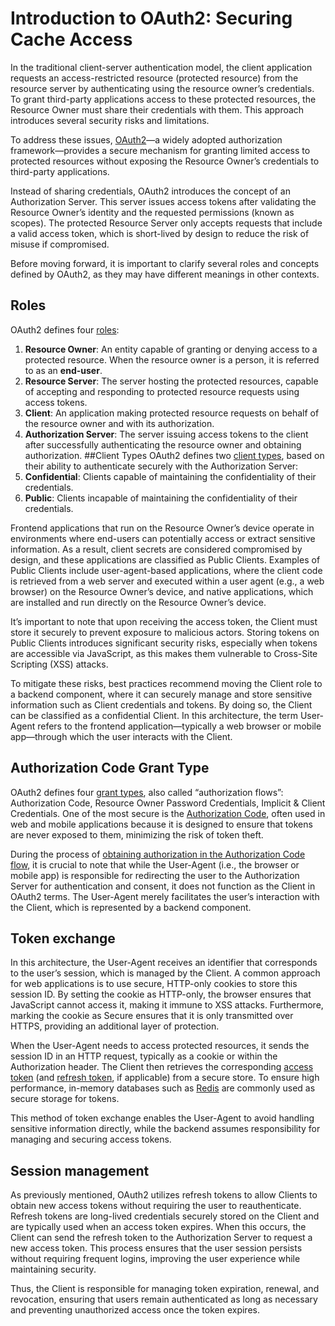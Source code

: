 # Introduction to OAuth2: Securing Cache Access

In the traditional client-server authentication model, the client application requests an access-restricted resource (protected resource) from the resource server by authenticating using the resource owner’s credentials. To grant third-party applications access to these protected resources, the Resource Owner must share their credentials with them. This approach introduces several security risks and limitations.

To address these issues, [OAuth2](https://www.rfc-editor.org/rfc/rfc6749)—a widely adopted authorization framework—provides a secure mechanism for granting limited access to protected resources without exposing the Resource Owner’s credentials to third-party applications.

Instead of sharing credentials, OAuth2 introduces the concept of an Authorization Server. This server issues access tokens after validating the Resource Owner’s identity and the requested permissions (known as scopes). The protected Resource Server only accepts requests that include a valid access token, which is short-lived by design to reduce the risk of misuse if compromised.

Before moving forward, it is important to clarify several roles and concepts defined by OAuth2, as they may have different meanings in other contexts.
## Roles
OAuth2 defines four [roles](https://www.rfc-editor.org/rfc/rfc6749#section-1.1):
1. **Resource Owner**: An entity capable of granting or denying access to a protected resource. When the resource owner is a person, it is referred to as an **end-user**.
2. **Resource Server**: The server hosting the protected resources, capable of accepting and responding to protected resource requests using access tokens.
3. **Client**: An application making protected resource requests on behalf of the resource owner and with its authorization.
4. **Authorization Server**: The server issuing access tokens to the client after successfully authenticating the resource owner and obtaining authorization.
##Client Types
OAuth2 defines two [client types](https://www.rfc-editor.org/rfc/rfc6749#section-2.1), based on their ability to authenticate securely with the Authorization Server:
1. **Confidential**: Clients capable of maintaining the confidentiality of their credentials.
2. **Public**: Clients incapable of maintaining the confidentiality of their credentials.

Frontend applications that run on the Resource Owner’s device operate in environments where end-users can potentially access or extract sensitive information. As a result, client secrets are considered compromised by design, and these applications are classified as Public Clients. Examples of Public Clients include user-agent-based applications, where the client code is retrieved from a web server and executed within a user agent (e.g., a web browser) on the Resource Owner’s device, and native applications, which are installed and run directly on the Resource Owner’s device.

It’s important to note that upon receiving the access token, the Client must store it securely to prevent exposure to malicious actors. Storing tokens on Public Clients introduces significant security risks, especially when tokens are accessible via JavaScript, as this makes them vulnerable to Cross-Site Scripting (XSS) attacks.

To mitigate these risks, best practices recommend moving the Client role to a backend component, where it can securely manage and store sensitive information such as Client credentials and tokens. By doing so, the Client can be classified as a confidential Client. In this architecture, the term User-Agent refers to the frontend application—typically a web browser or mobile app—through which the user interacts with the Client.
## Authorization Code Grant Type
OAuth2 defines four [grant types](https://www.rfc-editor.org/rfc/rfc6749#section-1.3), also called “authorization flows”: Authorization Code, Resource Owner Password Credentials, Implicit & Client Credentials. One of the most secure is the [Authorization Code](https://www.rfc-editor.org/rfc/rfc6749#section-1.3.1), often used in web and mobile applications because it is designed to ensure that tokens are never exposed to them, minimizing the risk of token theft.

During the process of [obtaining authorization in the Authorization Code flow](https://www.rfc-editor.org/rfc/rfc6749#section-4.1), it is crucial to note that while the User-Agent (i.e., the browser or mobile app) is responsible for redirecting the user to the Authorization Server for authentication and consent, it does not function as the Client in OAuth2 terms. The User-Agent merely facilitates the user’s interaction with the Client, which is represented by a backend component.

## Token exchange
In this architecture, the User-Agent receives an identifier that corresponds to the user’s session, which is managed by the Client. A common approach for web applications is to use secure, HTTP-only cookies to store this session ID. By setting the cookie as HTTP-only, the browser ensures that JavaScript cannot access it, making it immune to XSS attacks. Furthermore, marking the cookie as Secure ensures that it is only transmitted over HTTPS, providing an additional layer of protection.

When the User-Agent needs to access protected resources, it sends the session ID in an HTTP request, typically as a cookie or within the Authorization header. The Client then retrieves the corresponding [access token](https://www.rfc-editor.org/rfc/rfc6749#section-1.4) (and [refresh token](https://www.rfc-editor.org/rfc/rfc6749#section-1.5), if applicable) from a secure store. To ensure high performance, in-memory databases such as [Redis](https://redis.io/) are commonly used as secure storage for tokens.

This method of token exchange enables the User-Agent to avoid handling sensitive information directly, while the backend assumes responsibility for managing and securing access tokens.

## Session management
As previously mentioned, OAuth2 utilizes refresh tokens to allow Clients to obtain new access tokens without requiring the user to reauthenticate. Refresh tokens are long-lived credentials securely stored on the Client and are typically used when an access token expires. When this occurs, the Client can send the refresh token to the Authorization Server to request a new access token. This process ensures that the user session persists without requiring frequent logins, improving the user experience while maintaining security.

Thus, the Client is responsible for managing token expiration, renewal, and revocation, ensuring that users remain authenticated as long as necessary and preventing unauthorized access once the token expires.
